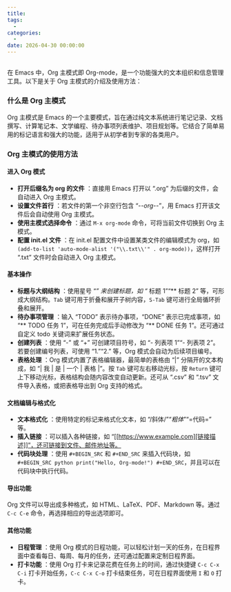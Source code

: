 ```yaml
---
title: 
tags:
  - 
categories:
  - 
date: 2026-04-30 00:00:00
---
```


> 

<!-- more -->

## 

在 Emacs 中，Org 主模式即 Org-mode，是一个功能强大的文本组织和信息管理工具。以下是关于 Org 主模式的介绍及使用方法：

### 什么是 Org 主模式

Org 主模式是 Emacs 的一个主要模式，旨在通过纯文本系统进行笔记记录、文档撰写、计算笔记本、文学编程、待办事项列表维护、项目规划等。它结合了简单易用的标记语言和强大的功能，适用于从初学者到专家的各类用户。

### Org 主模式的使用方法

#### 进入 Org 模式

  * **打开后缀名为 org 的文件** ：直接用 Emacs 打开以 “.org” 为后缀的文件，会自动进入 Org 主模式。
  * **设置文件首行** ：若文件的第一个非空行包含 “-*-org-*-”，用 Emacs 打开该文件后会自动使用 Org 主模式。
  * **使用主模式选择命令** ：通过 `M-x org-mode` 命令，可将当前文件切换到 Org 主模式。
  * **配置 init.el 文件** ：在 init.el 配置文件中设置某类文件的编辑模式为 org，如 `(add-to-list 'auto-mode-alist '("\\.txt\\'" . org-mode))`，这样打开 “.txt” 文件时会自动进入 Org 主模式。

#### 基本操作

  * **标题与大纲结构** ：使用星号 “*” 来创建标题，如 “* 标题 1”“** 标题 2” 等，可形成大纲结构。`Tab` 键可用于折叠和展开子树内容，`S-Tab` 键可进行全局循环折叠和展开。
  * **待办事项管理** ：输入 “TODO” 表示待办事项，“DONE” 表示已完成事项，如 “** TODO 任务 1”，可在任务完成后手动修改为 “** DONE 任务 1”。还可通过自定义 todo 关键词来扩展任务状态。
  * **创建列表** ：使用 “-” 或 “+” 可创建项目符号，如 “- 列表项 1”“- 列表项 2”。若要创建编号列表，可使用 “1.”“2.” 等，Org 模式会自动为后续项目编号。
  * **表格处理** ：Org 模式内置了表格编辑器，最简单的表格由 “|” 分隔开的文本构成，如 “| 我 | 是 | 一个 | 表格 |”。按 `Tab` 键可左右移动光标，按 `Return` 键可上下移动光标，表格结构会随内容改变自动更新。还可从 “.csv” 和 “.tsv” 文件导入表格，或把表格导出到 Org 支持的格式。

#### 文档编辑与格式化

  * **文本格式化** ：使用特定的标记来格式化文本，如 “/斜体/”“*粗体*”“=代码=” 等。
  * **插入链接** ：可以插入各种链接，如 “[[https://www.example.com][链接描述]]”，还可链接到文件、邮件地址等。
  * **代码块处理** ：使用 `#+BEGIN_SRC` 和 `#+END_SRC` 来插入代码块，如 `#+BEGIN_SRC python print("Hello, Org-mode!") #+END_SRC`，并且可以在代码块中执行代码。

#### 导出功能

Org 文件可以导出成多种格式，如 HTML、LaTeX、PDF、Markdown 等。通过 `C-c C-e` 命令，再选择相应的导出选项即可。

#### 其他功能

  * **日程管理** ：使用 Org 模式的日程功能，可以轻松计划一天的任务，在日程界面中查看每日、每周、每月的任务，还可通过配置来定制日程界面。
  * **打卡功能** ：使用 Org 打卡来记录花费在任务上的时间，通过快捷键 `C-c C-x C-i` 打卡开始任务，`C-c C-x C-o` 打卡结束任务，可在日程界面使用 `I` 和 `O` 打卡。